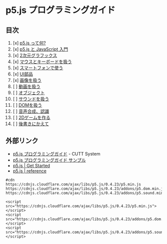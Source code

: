 # p5.js プログラミングガイド

## 目次

1. [x] [p5.js って何?](01/)
2. [x] [p5.js と JavaScript 入門](02/)
3. [x] [2次元グラフックス](03/)
4. [x] [マウスとキーボードを扱う](04/)
5. [x] [スマートフォンで使う](05/)
6. [x] [UI部品](06/)
7. [x] [画像を扱う](07/)
8. [ ] [動画を扱う](08/)
9. [ ] [オブジェクト](09/)
10. [ ] [サウンドを扱う](10/)
11. [ ] [DOMを扱う](11/)
12. [ ] [音声合成、認識](12/)
13. [ ] [2Dゲームを作る](13/)
14. [ ] [後書きにかえて](14/)


## 外部リンク

- [p5.js プログラミングガイド](http://www.cutt.co.jp/book/978-4-87783-381-7.html) - CUTT System
- [p5.js プログラミングガイド サンプル](http://www.cutt.jp/books/978-4-87783-381-7/) 
- [p5.js | Get Started](https://p5js.org/get-started/)
- [p5.js | reference](https://p5js.org/reference/)

```
#cdn
https://cdnjs.cloudflare.com/ajax/libs/p5.js/0.4.23/p5.min.js
https://cdnjs.cloudflare.com/ajax/libs/p5.js/0.4.23/addons/p5.dom.min.js
https://cdnjs.cloudflare.com/ajax/libs/p5.js/0.4.23/addons/p5.sound.min.js

<script src="https://cdnjs.cloudflare.com/ajax/libs/p5.js/0.4.23/p5.min.js"></script>
<script src="https://cdnjs.cloudflare.com/ajax/libs/p5.js/0.4.23/addons/p5.dom.min.js"></script>
<script src="https://cdnjs.cloudflare.com/ajax/libs/p5.js/0.4.23/addons/p5.sound.min.js"></script>
```